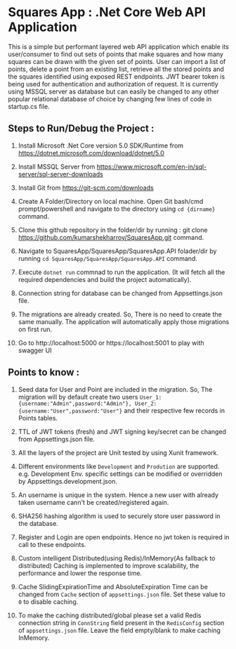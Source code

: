 # Squares App : .Net Core Web API Application
 
 This is a simple but performant layered web API application which enable its user/consumer to find out sets of points that make squares and how many squares can be drawn with the given set of points.
 User can import a list of points, delete a point from an existing list, retrieve all the stored points and the squares identified using exposed REST endpoints.
 JWT bearer token is being used for authentication and authorization of request. 
 It is currently using MSSQL server as database but can easily be changed to any other popular relational database of choice by changing few lines of code in startup.cs file.


## Steps to Run/Debug the Project :

1. Install Microsoft .Net Core version 5.0 SDK/Runtime  from  https://dotnet.microsoft.com/download/dotnet/5.0

2. Install MSSQL Server from https://www.microsoft.com/en-in/sql-server/sql-server-downloads

3. Install Git from https://git-scm.com/downloads

4. Create A Folder/Directory on local machine. Open Git bash/cmd prompt/powershell and navigate to the directory using `cd {dirname}` command.

5. Clone this github repository in the folder/dir by running : git clone https://github.com/kumarshekharroy/SquaresApp.git command.

6. Navigate to SquaresApp/SquaresApp/SquaresApp.API  folader/dir by running `cd SquaresApp/SquaresApp/SquaresApp.API` command.

7. Execute `dotnet run` commnad to run the application. (It will fetch all the required dependencies and build the project automatically).

8. Connection string for database can be changed from Appsettings.json file.

9. The migrations are already created. So, There is no need to create the same manually. The application will automatically apply those migrations on first run.

10. Go to http://localhost:5000 or https://localhost:5001 to play with swagger UI 


## Points to know :

1. Seed data for User and Point are included in the migration. So, The migration will by default create two users `User_1: {username:"Admin",password:"Admin"}, User_2: {username:"User",password:"User"}` and their respective few records in Points tables.
 
2. TTL of JWT tokens (fresh) and JWT signing key/secret can be changed from Appsettings.json file.

3. All the layers of the project are Unit tested by using Xunit framework.

4. Different environments like `Development` and `Prodution` are supported. e.g. Development Env. specific settings can be modified or overridden by Appsettings.development.json. 

5. An username is unique in the system. Hence a new user with already taken username cann't be created/registered again.

6. SHA256 hashing algorithm is used to securely store user password in the database. 
 
7. Register and Login are open endpoints. Hence no jwt token is required in call to these endpoints.

8. Custom intelligent Distributed(using Redis)/InMemory(As fallback to distributed) Caching is implemented to improve scalability, the performance and  lower the response time. 

9. Cache SlidingExpirationTime and AbsoluteExpiration Time can be changed from `Cache` section of `appsettings.json` file. Set these value to `0` to disable caching.

10. To make the caching distributed/global please set a valid Redis connection string in `ConnString` field present in the `RedisConfig` section of `appsettings.json` file. Leave the field empty/blank to make caching InMemory.